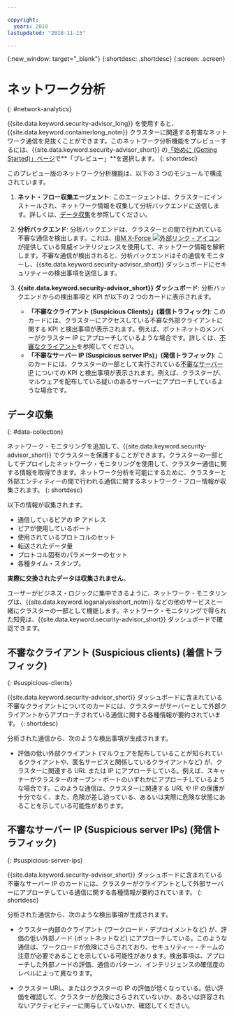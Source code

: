 ```yaml
---

copyright:
  years: 2018
lastupdated: "2018-11-15"

---
```


{:new_window: target="_blank"}
{:shortdesc: .shortdesc}
{:screen: .screen}

# ネットワーク分析
{: #network-analytics}

{{site.data.keyword.security-advisor_long}} を使用すると、{{site.data.keyword.containerlong_notm}} クラスターに関連する有害なネットワーク通信を見抜くことができます。このネットワーク分析機能をプレビューするには、{{site.data.keyword.security-advisor_short}} の[「始めに (Getting Started)」ページ](https://console.bluemix.net/security/advisor/#!/overview)で**「プレビュー」**を選択します。
{: shortdesc}

このプレビュー版のネットワーク分析機能は、以下の 3 つのモジュールで構成されています。

1. **ネット・フロー収集エージェント**: このエージェントは、クラスターにインストールされ、ネットワーク情報を収集して分析バックエンドに送信します。詳しくは、[データ収集](#data-collection)を参照してください。

2. **分析バックエンド**: 分析バックエンドは、クラスターとの間で行われている不審な通信を検出します。これは、[IBM X-Force ![外部リンク・アイコン](../../icons/launch-glyph.svg "外部リンク・アイコン")](https://www.ibm.com/security/xforce) が提供している脅威インテリジェンスを使用して、ネットワーク情報を解釈します。不審な通信が検出されると、分析バックエンドはその通信をモニターし、{{site.data.keyword.security-advisor_short}} ダッシュボードにセキュリティーの検出事項を送信します。

3. **{{site.data.keyword.security-advisor_short}} ダッシュボード**: 分析バックエンドからの検出事項と KPI が以下の 2 つのカードに表示されます。

   - **「不審なクライアント (Suspicious Clients)」(着信トラフィック)**: このカードには、クラスターにアクセスしている不審な外部クライアントに関する KPI と検出事項が表示されます。例えば、ボットネットのメンバーがクラスター IP にアプローチしているような場合です。詳しくは、[不審なクライアント](#suspicious-clients)を参照してください。
   - **「不審なサーバー IP (Suspicious server IPs)」(発信トラフィック)**: このカードには、クラスターの一部として実行されている[不審なサーバー IP](#suspicious-server-ips) についての KPI と検出事項が表示されます。例えば、クラスターが、マルウェアを配布している疑いのあるサーバーにアプローチしているような場合です。


## データ収集
{: #data-collection}

ネットワーク・モニタリングを追加して、{{site.data.keyword.security-advisor_short}} でクラスターを保護することができます。クラスターの一部としてデプロイしたネットワーク・モニタリングを使用して、クラスター通信に関する情報を取得できます。ネットワーク分析を可能にするために、クラスターと外部エンティティーの間で行われる通信に関するネットワーク・フロー情報が収集されます。
{: shortdesc}

以下の情報が収集されます。

* 通信しているピアの IP アドレス
* ピアが使用しているポート
* 使用されているプロトコルのセット
* 転送されたデータ量
* プロトコル固有のパラメーターのセット
* 各種タイム・スタンプ。

**実際に交換されたデータは収集されません**。

ユーザーがビジネス・ロジックに集中できるように、ネットワーク・モニタリングは、{{site.data.keyword.loganalysisshort_notm}} などの他のサービスと一緒にクラスターの一部として機能します。ネットワーク・モニタリングで得られた知見は、{{site.data.keyword.security-advisor_short}} ダッシュボードで確認できます。


## 不審なクライアント (Suspicious clients) (着信トラフィック)
{: #suspicious-clients}

{{site.data.keyword.security-advisor_short}} ダッシュボードに含まれている不審なクライアントについてのカードには、クラスターがサーバーとして外部クライアントからアプローチされている通信に関する各種情報が要約されています。
{: shortdesc}

分析された通信から、次のような検出事項が生成されます。

- 評価の低い外部クライアント (マルウェアを配布していることが知られているクライアントや、匿名サービスと関係しているクライアントなど) が、クラスターに関連する URL または IP にアプローチしている。例えば、スキャナーがクラスターのオープン・ポートのいずれかにアプローチしているような場合です。このような通信は、クラスターに関連する URL や IP の保護が十分でなく、また、危険が差し迫っている、あるいは実際に危険な状態にあることを示している可能性があります。


## 不審なサーバー IP (Suspicious server IPs) (発信トラフィック)
{: #suspicious-server-ips}

{{site.data.keyword.security-advisor_short}} ダッシュボードに含まれている不審なサーバー IP のカードには、クラスターがクライアントとして外部サーバーにアプローチしている通信に関する各種情報が要約されています。
{: shortdesc}

分析された通信から、次のような検出事項が生成されます。

- クラスター内部のクライアント (ワークロード・デプロイメントなど) が、評価の低い外部ノード (ボットネットなど) にアプローチしている。このような通信は、ワークロードが危険にさらされており、セキュリティー・チームの注意が必要であることを示している可能性があります。検出事項は、アプローチした外部ノードの評価、通信のパターン、インテリジェンスの確信度のレベルによって異なります。

- クラスター URL、またはクラスターの IP の評価が低くなっている。低い評価を確認して、クラスターが危険にさらされていないか、あるいは許容されないアクティビティーに関与していないか、確認してください。
